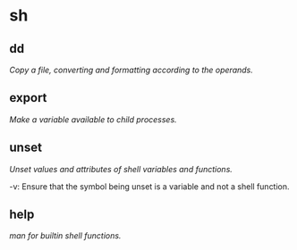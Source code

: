 # sh

## dd

_Copy a file, converting and formatting according to the operands._

## export

_Make a variable available to child processes._

## unset

_Unset values and attributes of shell variables and functions._

-v: Ensure that the symbol being unset is a variable and not a shell function.

## help

_man for builtin shell functions._
